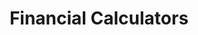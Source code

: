 ---
title: "Financial Calculators"
meta_title: "Free Financial & Trading Calculators | Sensylate"
description: "Explore our collection of financial calculators including mortgage payments, dollar-cost averaging, and more. Make informed financial decisions with our easy-to-use tools."
image: "/images/banner.png"
calculator_id: "index"
category: "index"
draft: false
---